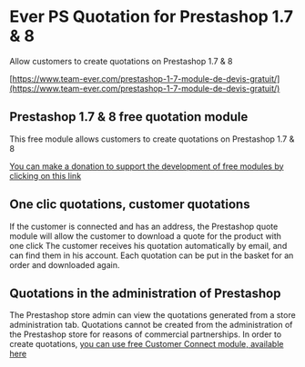 # Ever PS Quotation for Prestashop 1.7 & 8

Allow customers to create quotations on Prestashop 1.7 & 8

[https://www.team-ever.com/prestashop-1-7-module-de-devis-gratuit/](https://www.team-ever.com/prestashop-1-7-module-de-devis-gratuit/)

## Prestashop 1.7 & 8 free quotation module
This free module allows customers to create quotations on Prestashop 1.7 & 8

[You can make a donation to support the development of free modules by clicking on this link](https://www.paypal.com/donate?hosted_button_id=3CM3XREMKTMSE)

## One clic quotations, customer quotations
If the customer is connected and has an address, the Prestashop quote module will allow the customer to download a quote for the product with one click
The customer receives his quotation automatically by email, and can find them in his account. Each quotation can be put in the basket for an order and downloaded again.


## Quotations in the administration of Prestashop
The Prestashop store admin can view the quotations generated from a store administration tab.
Quotations cannot be created from the administration of the Prestashop store for reasons of commercial partnerships.
In order to create quotations, [you can use free Customer Connect module, available here](https://www.team-ever.com/prestashop-module-connexion-en-tant-que-client/)

